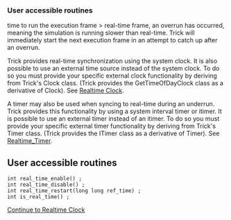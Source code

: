 ### User accessible routines

 time to run the execution frame \> real-time frame, an overrun has
occurred, meaning the simulation is running slower than real-time. Trick will immediately
start the next execution frame in an attempt to catch up after an overrun.

Trick provides real-time synchronization using the system clock.
It is also possible to use an external time source instead of the system clock. To do so
you must provide your specific external clock functionality by deriving from Trick's
Clock class. (Trick provides the GetTimeOfDayClock class as a derivative of Clock).
See [Realtime Clock](Realtime-Clock).

A timer may also be used when syncing to real-time during an underrun. Trick provides
this functionality by using a system interval timer or itimer.  It is possible to use
an external timer instead of an itimer. To do so you must provide your specific external
timer functionality by deriving from Trick's Timer class. (Trick provides the ITimer class
as a derivative of Timer).  See [Realtime_Timer](Realtime-Timer).

## User accessible routines

```
int real_time_enable() ;
int real_time_disable() ;
int real_time_restart(long long ref_time) ;
int is_real_time() ;
```

[Continue to Realtime Clock](Realtime-Clock)
